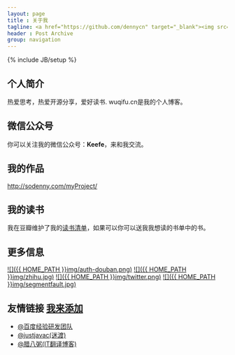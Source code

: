 ```yaml
---
layout: page
title : 关于我
tagline: <a href="https://github.com/dennycn" target="_blank"><img src="https://img.shields.io/badge/程序员-架构师-brightgreen.svg" alt="程序员-架构师"></a>
header : Post Archive
group: navigation
---
```

{% include JB/setup %}

## 个人简介
热爱思考，热爱开源分享，爱好读书. wuqifu.cn是我的个人博客。

## 微信公众号
你可以关注我的微信公众号：**Keefe**，来和我交流。

## 我的作品
<a target="_blank" href="http://sodenny.com/myProject/" title="我的作品">http://sodenny.com/myProject/</a>

## 我的读书
我在豆瓣维护了我的[读书清单](https://book.douban.com/people/dennycn/)，如果可以你可以送我我想读的书单中的书。

## 更多信息
[![]({{ HOME_PATH }}img/auth-douban.png)](http://www.douban.com/people/dennycn/ "我在豆瓣")
[![]({{ HOME_PATH }}img/zhihu.jpg)](https://www.zhihu.com/people/wu-qifu "我在知乎")
[![]({{ HOME_PATH }}img/twitter.png)](https://twitter.com/dennycn "我在推特")
[![]({{ HOME_PATH }}img/segmentfault.jpg)](https://segmentfault.com/u/dennycn "我在segmentfault")

## 友情链接 [我来添加](https://github.com/dennycn/dennycn.github.io/edit/master/about.md)

- [@百度经验研发团队](https://exp-team.github.io/)
- [@justjavac(迷渡)](http://justjavac.com/)
- [@腊八粥(IT翻译博客)](http://www.labazhou.net/)

